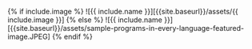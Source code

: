 {% if include.image %}
![{{ include.name }}][{{site.baseurl}}/assets/{{ include.image }}]
{% else %}
![{{ include.name }}][{{site.baseurl}}/assets/sample-programs-in-every-language-featured-image.JPEG]
{% endif %}
